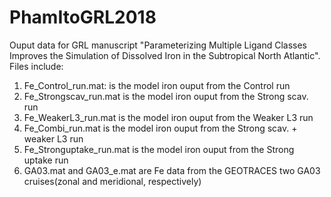# PhamItoGRL2018
Ouput data for GRL manuscript "Parameterizing Multiple Ligand Classes Improves the Simulation of Dissolved Iron in the Subtropical North Atlantic". Files include:

1. Fe_Control_run.mat: is the model iron ouput from the Control run
2. Fe_Strongscav_run.mat is the model iron ouput from the Strong scav. run
3. Fe_WeakerL3_run.mat is the model iron ouput from the Weaker L3 run
4. Fe_Combi_run.mat is the model iron ouput from the Strong scav. + weaker L3 run 
5. Fe_Stronguptake_run.mat is the model iron ouput from the Strong uptake run
6. GA03.mat and GA03_e.mat are Fe data from the GEOTRACES two GA03 cruises(zonal and meridional, respectively)
